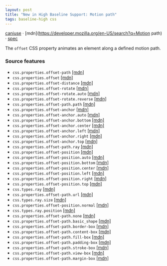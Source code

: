 ```yaml
---
layout: post
title: "New in High Baseline Support: Motion path"
tags: baseline-high css
---
```


[caniuse](https://caniuse.com/?search=motion-path) · [mdn](https://developer.mozilla.org/en-US/search?q=Motion path) · [spec](https://drafts.fxtf.org/motion-1/)

The `offset` CSS property animates an element along a defined motion path.

### Source features

- ``css.properties.offset-path`` [[mdn]](https://developer.mozilla.org/en-US/search?q=css.properties.offset-path)
- ``css.properties.offset`` [[mdn]](https://developer.mozilla.org/en-US/search?q=css.properties.offset)
- ``css.properties.offset-distance`` [[mdn]](https://developer.mozilla.org/en-US/search?q=css.properties.offset-distance)
- ``css.properties.offset-rotate`` [[mdn]](https://developer.mozilla.org/en-US/search?q=css.properties.offset-rotate)
- ``css.properties.offset-rotate.auto`` [[mdn]](https://developer.mozilla.org/en-US/search?q=css.properties.offset-rotate.auto)
- ``css.properties.offset-rotate.reverse`` [[mdn]](https://developer.mozilla.org/en-US/search?q=css.properties.offset-rotate.reverse)
- ``css.properties.offset-path.path`` [[mdn]](https://developer.mozilla.org/en-US/search?q=css.properties.offset-path.path)
- ``css.properties.offset-anchor`` [[mdn]](https://developer.mozilla.org/en-US/search?q=css.properties.offset-anchor)
- ``css.properties.offset-anchor.auto`` [[mdn]](https://developer.mozilla.org/en-US/search?q=css.properties.offset-anchor.auto)
- ``css.properties.offset-anchor.bottom`` [[mdn]](https://developer.mozilla.org/en-US/search?q=css.properties.offset-anchor.bottom)
- ``css.properties.offset-anchor.center`` [[mdn]](https://developer.mozilla.org/en-US/search?q=css.properties.offset-anchor.center)
- ``css.properties.offset-anchor.left`` [[mdn]](https://developer.mozilla.org/en-US/search?q=css.properties.offset-anchor.left)
- ``css.properties.offset-anchor.right`` [[mdn]](https://developer.mozilla.org/en-US/search?q=css.properties.offset-anchor.right)
- ``css.properties.offset-anchor.top`` [[mdn]](https://developer.mozilla.org/en-US/search?q=css.properties.offset-anchor.top)
- ``css.properties.offset-path.ray`` [[mdn]](https://developer.mozilla.org/en-US/search?q=css.properties.offset-path.ray)
- ``css.properties.offset-position`` [[mdn]](https://developer.mozilla.org/en-US/search?q=css.properties.offset-position)
- ``css.properties.offset-position.auto`` [[mdn]](https://developer.mozilla.org/en-US/search?q=css.properties.offset-position.auto)
- ``css.properties.offset-position.bottom`` [[mdn]](https://developer.mozilla.org/en-US/search?q=css.properties.offset-position.bottom)
- ``css.properties.offset-position.center`` [[mdn]](https://developer.mozilla.org/en-US/search?q=css.properties.offset-position.center)
- ``css.properties.offset-position.left`` [[mdn]](https://developer.mozilla.org/en-US/search?q=css.properties.offset-position.left)
- ``css.properties.offset-position.right`` [[mdn]](https://developer.mozilla.org/en-US/search?q=css.properties.offset-position.right)
- ``css.properties.offset-position.top`` [[mdn]](https://developer.mozilla.org/en-US/search?q=css.properties.offset-position.top)
- ``css.types.ray`` [[mdn]](https://developer.mozilla.org/en-US/search?q=css.types.ray)
- ``css.properties.offset-path.url`` [[mdn]](https://developer.mozilla.org/en-US/search?q=css.properties.offset-path.url)
- ``css.types.ray.size`` [[mdn]](https://developer.mozilla.org/en-US/search?q=css.types.ray.size)
- ``css.properties.offset-position.normal`` [[mdn]](https://developer.mozilla.org/en-US/search?q=css.properties.offset-position.normal)
- ``css.types.ray.position`` [[mdn]](https://developer.mozilla.org/en-US/search?q=css.types.ray.position)
- ``css.properties.offset-path.none`` [[mdn]](https://developer.mozilla.org/en-US/search?q=css.properties.offset-path.none)
- ``css.properties.offset-path.basic_shape`` [[mdn]](https://developer.mozilla.org/en-US/search?q=css.properties.offset-path.basic_shape)
- ``css.properties.offset-path.border-box`` [[mdn]](https://developer.mozilla.org/en-US/search?q=css.properties.offset-path.border-box)
- ``css.properties.offset-path.content-box`` [[mdn]](https://developer.mozilla.org/en-US/search?q=css.properties.offset-path.content-box)
- ``css.properties.offset-path.fill-box`` [[mdn]](https://developer.mozilla.org/en-US/search?q=css.properties.offset-path.fill-box)
- ``css.properties.offset-path.padding-box`` [[mdn]](https://developer.mozilla.org/en-US/search?q=css.properties.offset-path.padding-box)
- ``css.properties.offset-path.stroke-box`` [[mdn]](https://developer.mozilla.org/en-US/search?q=css.properties.offset-path.stroke-box)
- ``css.properties.offset-path.view-box`` [[mdn]](https://developer.mozilla.org/en-US/search?q=css.properties.offset-path.view-box)
- ``css.properties.offset-path.margin-box`` [[mdn]](https://developer.mozilla.org/en-US/search?q=css.properties.offset-path.margin-box)
